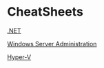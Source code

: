 # CheatSheets

[.NET](DotNet.md)

[Windows Server Administration](WindowsServerAdministration.md)

[Hyper-V](HyperV.md)
